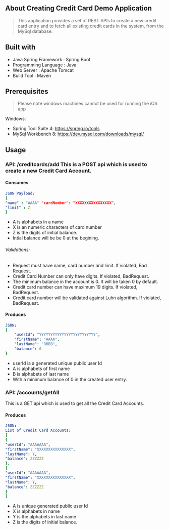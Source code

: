 <!-- ABOUT THE PROJECT --> 

## About Creating Credit Card Demo Application 

 > This application provides a set of REST APIs to create a new credit card entry and to fetch all existing credit cards in the system, from the MySql database.



<!-- ABOUT THE PROJECT --> 
## Built with 
- Java Spring Framework : Spring Boot
- Programming Language : Java
- Web Server : Apache Tomcat
- Build Tool : Maven
 

<!-- Prerequisites --> 
## Prerequisites 

> Please note windows machines cannot be used for running the iOS app

Windows:

- Spring Tool Suite 4: https://spring.io/tools
- MySql Workbench 8: https://dev.mysql.com/downloads/mysql/


<!-- USAGE EXAMPLES --> 

## Usage 

### API: /creditcards/add This is a POST api which is used to create a new Credit Card Account. 
#### Consumes
```yaml
JSON Payload:
{
"name" : "AAAA" "cardNumber": "XXXXXXXXXXXXXXXX",
"limit" : Z
}
```

- A is alphabets in a name
- X is an numeric characters of card number
- Z is the digits of initial balance.
- Intial balance will be be 0 at the begining.

###### Validations:

- Request must have name, card number and limit. If violated, Bad Request.
- Credit Card Number can only have digits. If violated, BadRequest.
- The minimum balance in the account is 0. It will be taken 0 by default.
- Credit card number can have maximum 19 digits. If violated, BadRequest.
- Credit card number will be validated against Luhn algorithm. If violated, BadRequest.

#### Produces
```yaml
JSON:
{
    "userId": "YYYYYYYYYYYYYYYYYYYYYYYYY",
    "firstName": "AAAA",
    "lastName": "BBBB",
    "balance": 0
}
```
- userId ia a generated unique public user Id
- A is alphabets of first name
- B is alphabets of last name
- With a minimum balance of 0 in the created user entry.


### API: /accounts/getAll
This is a GET api which is used to get all the Credit Card Accounts.
#### Produces
```yaml
JSON:
List of Credit Card Accounts:
[
{
"userId": "AAAAAAA",
"firstName": "XXXXXXXXXXXXXXX",
"lastName": Y,
"balance": ZZZZZZ
},
{
"userId": "AAAAAAA",
"firstName": "XXXXXXXXXXXXXXX",
"lastName": Y,
"balance": ZZZZZZ
}
]
```
- A is unique generated public user Id
- X is alphabets in name
- Y is the alphabets in last name
- Z is the digits of initial balance.

